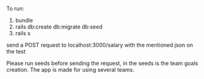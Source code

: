 # 
To run:
1. bundle
2. rails db:create db:migrate db:seed
3. rails s

send a POST request to localhost:3000/salary
with the mentioned json on the test

Please run seeds before sending the request, in the seeds is the team goals creation.
The app is made for using several teams.
